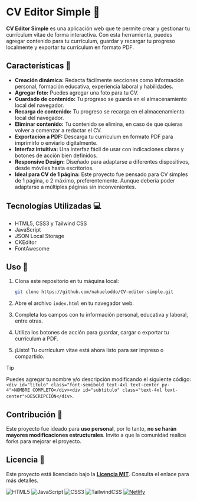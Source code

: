 # CV Editor Simple 📝

**CV Editor Simple** es una aplicación web que te permite crear y gestionar tu currículum vitae de forma interactiva. Con esta herramienta, puedes agregar contenido para tu currículum, guardar y recargar tu progreso localmente y exportar tu currículum en formato PDF.


## Características 🚀

- **Creación dinámica:** Redacta fácilmente secciones como información personal, formación educativa, experiencia laboral y habilidades.
- **Agregar foto:** Puedes agregar una foto para tu CV.
- **Guardado de contenido:** Tu progreso se guarda en el almacenamiento local del navegador.
- **Recarga de contenido:** Tu progreso se recarga en el almacenamiento local del navegador.
- **Eliminar contenido:** Tu contenido se elimina, en caso de que quieras volver a comenzar a redactar el CV.
- **Exportación a PDF:** Descarga tu currículum en formato PDF para imprimirlo o enviarlo digitalmente.
- **Interfaz intuitiva:** Una interfaz fácil de usar con indicaciones claras y botones de acción bien definidos.
- **Responsive Design:** Diseñado para adaptarse a diferentes dispositivos, desde móviles hasta escritorios.
- **Ideal para CV de 1 página:** Este proyecto fue pensado para CV simples de 1 página, o 2 máximo, preferentemente. Aunque debería poder adaptarse a múltiples páginas sin inconvenientes.


## Tecnologías Utilizadas 💻

- HTML5, CSS3 y Tailwind CSS
- JavaScript
- JSON Local Storage
- CKEditor
- FontAwesome


## Uso 📌

1. Clona este repositorio en tu máquina local:
    ```bash
    git clone https://github.com/nahueloddo/CV-editor-simple.git
    ```

2. Abre el archivo `index.html` en tu navegador web.
3. Completa los campos con tu información personal, educativa y laboral, entre otras.
4. Utiliza los botones de acción para guardar, cargar o exportar tu currículum a PDF.
5. ¡Listo! Tu currículum vitae está ahora listo para ser impreso o compartido.


> [!TIP]
> Puedes agregar tu nombre y/o descripción modificando el siguiente código:
> ```<div id="titulo" class="font-semibold text-4xl text-center py-4">NOMBRE COMPLETO</div><div id="subtitulo" class="text-4xl text-center">DESCRIPCIÓN</div>```.  


## Contribución 🤝

Este proyecto fue ideado para **uso personal**, por lo tanto, **no se harán mayores modificaciones estructurales**. Invito a que la comunidad realice forks para mejorar el proyecto.


## Licencia 📜

Este proyecto está licenciado bajo la [**Licencia MIT**](LICENSE). Consulta el enlace para más detalles.

![HTML5](https://img.shields.io/badge/html5-%23E34F26.svg?style=for-the-badge&logo=html5&logoColor=white) ![JavaScript](https://img.shields.io/badge/javascript-%23323330.svg?style=for-the-badge&logo=javascript&logoColor=%23F7DF1E) ![CSS3](https://img.shields.io/badge/css3-%231572B6.svg?style=for-the-badge&logo=css3&logoColor=white) ![TailwindCSS](https://img.shields.io/badge/tailwindcss-%2338B2AC.svg?style=for-the-badge&logo=tailwind-css&logoColor=white) [![Netlify](https://img.shields.io/badge/netlify-%23000000.svg?style=for-the-badge&logo=netlify&logoColor=#00C7B7)](https://cv-editor-simple.netlify.app/)
